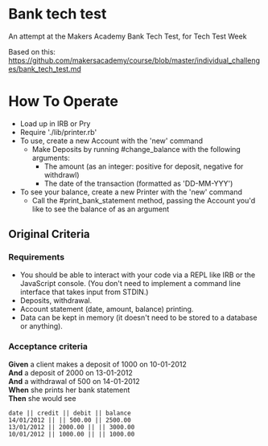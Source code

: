 # Bank tech test
An attempt at the Makers Academy Bank Tech Test, for Tech Test Week

Based on this:
https://github.com/makersacademy/course/blob/master/individual_challenges/bank_tech_test.md

# How To Operate
- Load up in IRB or Pry
- Require './lib/printer.rb'
- To use, create a new Account with the 'new' command
  - Make Deposits by running #change_balance with the following arguments:
    -  The amount (as an integer: positive for deposit, negative for withdrawl)
    - The date of the transaction (formatted as 'DD-MM-YYY')
- To see your balance, create a new Printer with the 'new' command
  - Call the #print_bank_statement method, passing the Account you'd like to see the balance of as an argument


Original Criteria
---

### Requirements

* You should be able to interact with your code via a REPL like IRB or the JavaScript console.  (You don't need to implement a command line interface that takes input from STDIN.)
* Deposits, withdrawal.
* Account statement (date, amount, balance) printing.
* Data can be kept in memory (it doesn't need to be stored to a database or anything).

### Acceptance criteria

**Given** a client makes a deposit of 1000 on 10-01-2012  
**And** a deposit of 2000 on 13-01-2012  
**And** a withdrawal of 500 on 14-01-2012  
**When** she prints her bank statement  
**Then** she would see

```
date || credit || debit || balance
14/01/2012 || || 500.00 || 2500.00
13/01/2012 || 2000.00 || || 3000.00
10/01/2012 || 1000.00 || || 1000.00
```
